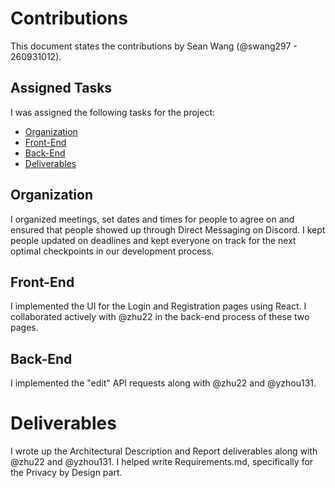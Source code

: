 # Contributions

This document states the contributions by Sean Wang (@swang297 - 260931012).

## Assigned Tasks

I was assigned the following tasks for the project:

- [Organization](#organization)
- [Front-End](#front-end)
- [Back-End](#back-end)
- [Deliverables](#deliverables)

## Organization

I organized meetings, set dates and times for people to agree on and ensured that people showed up through Direct Messaging on Discord.
I kept people updated on deadlines and kept everyone on track for the next optimal checkpoints in our development process.

## Front-End

I implemented the UI for the Login and Registration pages using React. I collaborated actively with @zhu22 in the back-end process of these two pages.

## Back-End

I implemented the "edit" API requests along with @zhu22 and @yzhou131.

# Deliverables

I wrote up the Architectural Description and Report deliverables along with @zhu22 and @yzhou131.
I helped write Requirements.md, specifically for the Privacy by Design part.
